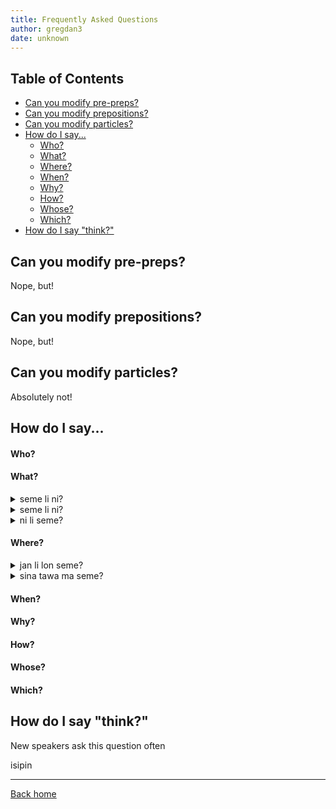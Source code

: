 ```yaml
---
title: Frequently Asked Questions
author: gregdan3
date: unknown
---
```

## Table of Contents

<!-- toc -->

- [Can you modify pre-preps?](#can-you-modify-pre-preps)
- [Can you modify prepositions?](#can-you-modify-prepositions)
- [Can you modify particles?](#can-you-modify-particles)
- [How do I say...](#how-do-i-say)
    - [Who?](#who)
    - [What?](#what)
    - [Where?](#where)
    - [When?](#when)
    - [Why?](#why)
    - [How?](#how)
    - [Whose?](#whose)
    - [Which?](#which)
- [How do I say "think?"](#how-do-i-say-think)

<!-- tocstop -->

## Can you modify pre-preps?

Nope, but!

## Can you modify prepositions?

Nope, but!

## Can you modify particles?

Absolutely not!

## How do I say...

#### Who?

#### What?

<details> <summary> seme li ni? </summary>

What did this?

---

</details>

<details> <summary> seme li ni? </summary>

What did this?

---

</details>

<details> <summary> ni li seme? </summary>

What is this?

---

- What is this doing?
- What property describes that?
- What action is this taking?

</details>

#### Where?

<details> <summary> jan li lon seme? </summary>

Where is everyone?

---

- Where is anyone?
- People are where?
- Somebody is where?
- What kind of existing are people doing?

</details>

<details> <summary> sina tawa ma seme? </summary>

Where are you going?

---

- What place are you going to?

</details>

#### When?

#### Why?

#### How?

#### Whose?

#### Which?

## How do I say "think?"

New speakers ask this question often

isipin

---

[Back home](/toki-pona/)




